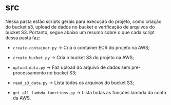 # src

Nessa pasta estão scripts gerais para execução do projeto, como criação do bucket s3, upload de dados no bucket e verificação de arquivos do bucket S3. Portanto, segue abaixo um resumo sobre o que cada script dessa pasta faz:

- `create-container.py` -> Cria o container ECR do projeto na AWS;

- `create_bucket.py` -> Cria o bucket S3 do projeto na AWS;

- `upload_data.py` -> Faz upload do arquivo de dados sem pre-processamento no bucket S3;

- `read_s3_data.py` -> Lista todos os arquivos do bucket S3;

- `get_all_lambda_functions.py` -> Lista todas as funções lambda da conta da AWS.